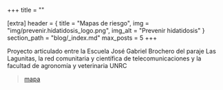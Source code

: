 +++
title = ""

[extra]
header = { title = "Mapas de riesgo", img = "img/prevenir.hidatidosis_logo.png", img_alt = "Prevenir hidatidosis" }
section_path = "blog/_index.md"
max_posts = 5
+++

Proyecto articulado entre la Escuela José Gabriel Brochero del paraje Las Lagunitas, la red comunitaria y científica de telecomunicaciones y la facultad de agronomía y veterinaria UNRC

> [mapa](https://mapa.libre.net.ar/prevenir.hidatidosis/) 
